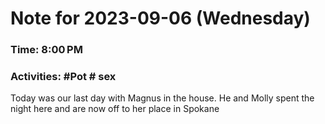 # Note for 2023-09-06 (Wednesday)
### Time: 8:00 PM
### Activities: #Pot  # sex

Today was our last day with Magnus in the house. He and Molly spent the night here and are now off to her place in Spokane
